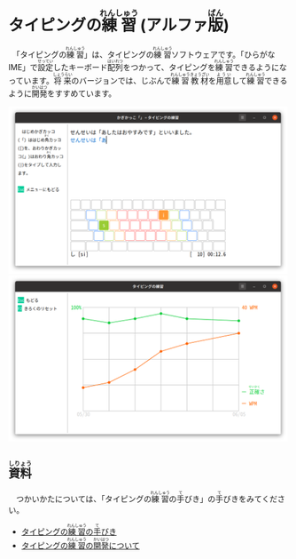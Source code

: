 # タイピングの<ruby>練習<rp>(</rp><rt>れんしゅう</rt><rp>)</rp></ruby> (アルファ<ruby>版<rp>(</rp><rt>ばん</rt><rp>)</rp></ruby>)

　「タイピングの<ruby>練習<rp>(</rp><rt>れんしゅう</rt><rp>)</rp></ruby>」は、タイピングの<ruby>練習<rp>(</rp><rt>れんしゅう</rt><rp>)</rp></ruby>ソフトウェアです。「ひらがなIME」で<ruby>設定<rp>(</rp><rt>せってい</rt><rp>)</rp></ruby>したキーボード<ruby>配列<rp>(</rp><rt>はいれつ</rt><rp>)</rp></ruby>をつかって、タイピングを<ruby>練習<rp>(</rp><rt>れんしゅう</rt><rp>)</rp></ruby>できるようになっています。<ruby>将来<rp>(</rp><rt>しょうらい</rt><rp>)</rp></ruby>のバージョンでは、じぶんで<ruby>練習<rp>(</rp><rt>れんしゅう</rt><rp>)</rp></ruby><ruby>教材<rp>(</rp><rt>きょうざい</rt><rp>)</rp></ruby>を<ruby>用意<rp>(</rp><rt>ようい</rt><rp>)</rp></ruby>して<ruby>練習<rp>(</rp><rt>れんしゅう</rt><rp>)</rp></ruby>できるように<ruby>開発<rp>(</rp><rt>かいはつ</rt><rp>)</rp></ruby>をすすめています。

![タイピングの練習](docs/roomazi.png)
![グラフをみる](docs/stats.png)

## <ruby>資料<rp>(</rp><rt>しりょう</rt><rp>)</rp></ruby>

　つかいかたについては、「タイピングの<ruby>練習<rp>(</rp><rt>れんしゅう</rt><rp>)</rp></ruby>の<ruby>手<rp>(</rp><rt>て</rt><rp>)</rp></ruby>びき」の<ruby>手<rp>(</rp><rt>て</rt><rp>)</rp></ruby>びきをみてください。

- [タイピングの<ruby>練習<rp>(</rp><rt>れんしゅう</rt><rp>)</rp></ruby>の<ruby>手<rp>(</rp><rt>て</rt><rp>)</rp></ruby>びき](https://esrille.github.io/typing-practice/)
- [タイピングの<ruby>練習<rp>(</rp><rt>れんしゅう</rt><rp>)</rp></ruby>の<ruby>開発<rp>(</rp><rt>かいはつ</rt><rp>)</rp></ruby>について](https://github.com/esrille/typing-practice/blob/master/CONTRIBUTING.md)

